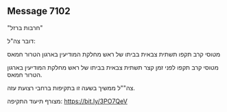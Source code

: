 ## Message 7102

"חרבות ברזל"

דובר צה"ל:

מטוסי קרב תקפו תשתית צבאית בביתו של ראש מחלקת המודיעין בארגון הטרור חמאס

מטוסי קרב תקפו לפני זמן קצר תשתית צבאית בביתו של ראש מחלקת המודיעין בארגון הטרור חמאס. 

צה""ל ממשיך בשעה זו בתקיפות ברחבי רצועת עזה.

מצורף תיעוד התקיפה: https://bit.ly/3PO7QeV

